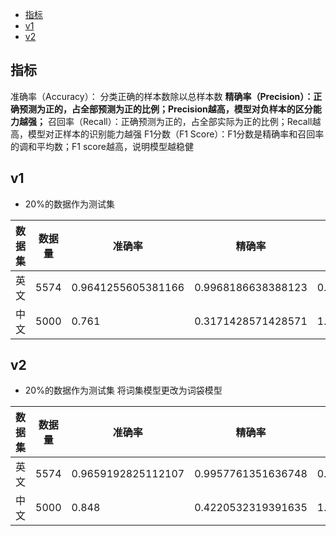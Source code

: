 <!-- TOC -->
  * [指标](#指标)
  * [v1](#v1)
  * [v2](#v2)
<!-- TOC -->

## 指标

准确率（Accuracy）： 分类正确的样本数除以总样本数
**精确率（Precision）：正确预测为正的，占全部预测为正的比例；Precision越高，模型对负样本的区分能力越强；**
召回率（Recall）：正确预测为正的，占全部实际为正的比例；Recall越高，模型对正样本的识别能力越强
F1分数（F1 Score）：F1分数是精确率和召回率的调和平均数；F1 score越高，说明模型越稳健

## v1

- 20%的数据作为测试集

| 数据集 | 数据量  | 准确率                | 精确率                | 召回率               | F1分数                |
|-----|------|--------------------|--------------------|-------------------|---------------------|
| 英文  | 5574 | 0.9641255605381166 | 0.9968186638388123 | 0.962128966223132 | 0.9791666666666666  |
| 中文  | 5000 | 0.761              | 0.3171428571428571 | 1.0               | 0.48156182212581344 |

## v2

- 20%的数据作为测试集
将词集模型更改为词袋模型

| 数据集 | 数据量  | 准确率                | 精确率                | 召回率                | F1分数               |
|-----|------|--------------------|--------------------|--------------------|--------------------|
| 英文  | 5574 | 0.9659192825112107 | 0.9957761351636748 | 0.9651995905834186 | 0.9802494802494802 |
| 中文  | 5000 | 0.848              | 0.4220532319391635 | 1.0                | 0.5935828877005348 |